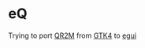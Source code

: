 # eQ

Trying to port [QR2M](https://github.com/control-owl/QR2M) from [GTK4](https://www.gtk.org/) to [egui](https://docs.rs/egui/latest/egui/)

